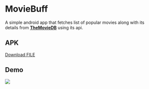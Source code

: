 # MovieBuff

A simple android app that fetches list of popular movies along with its details from <a href="https://www.themoviedb.org/"><b>TheMovieDB</b></a> using its api.

## APK

<a id="raw-url" href="https://github.com/hsinha76/MovieBuff/raw/master/app-debug.apk">Download FILE</a>

## Demo

<img src ="https://github.com/hsinha76/MovieBuff/blob/master/VIDEO-2021-04-22-21-45-17.gif"/>
